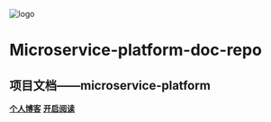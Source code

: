 
![logo](https://cdn.jsdelivr.net/gh/justacoder99/r2coding@master/img/r2coding_logo_cover.7hb2s8l3eqk0.png)

# Microservice-platform-doc-repo

## 项目文档——microservice-platform

[**个人博客**](https://www.fortuna7.top)
[**开启阅读**](README.md)